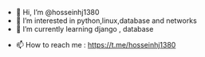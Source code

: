 - 👋 Hi, I’m @hosseinhj1380
- 👀 I’m interested in python,linux,database and networks
- 🌱 I’m currently learning django , database 
<!-- - 💞️ I’m looking to collaborate on  -->
- 📫 How to reach me : https://t.me/hosseinhj1380

<!---
hosseinhj1380/hosseinhj1380 is a ✨ special ✨ repository because its `README.md` (this file) appears on your GitHub profile.
You can click the Preview link to take a look at your changes.
--->

